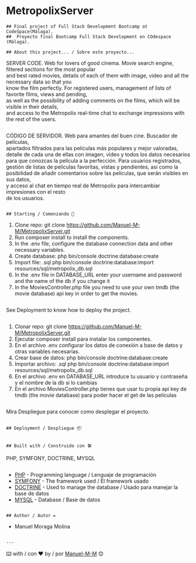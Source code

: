# MetropolixServer

```
## Final project of Full Stack Development Bootcamp at CodeSpace(Málaga).  
##  Proyecto final Bootcamp Full Stack Development en COdespace (Málaga).

## About this project... / Sobre este proyecto...
```
SERVER CODE. Web for lovers of good cinema. Movie search engine, filtered sections for the most popular  
and best rated movies, details of each of them with image, video and all the necessary data so that you  
know the film perfectly. For registered users, management of lists of favorite films, views and pending,  
as well as the possibility of adding comments on the films, which will be visible in their details,  
and access to the Metropolix real-time chat to exchange impressions with the rest of the users.
```
```
CÓDIGO DE SERVIDOR. Web para amantes del buen cine. Buscador de películas,  
apartados filtrados para las películas más populares y mejor valoradas,  
detalle de cada una de ellas con imagen, vídeo y todos los datos necesarios  
para que conozcas la película a la perfección. Para usuarios registrados,  
gestión de listas de películas favoritas, vistas y pendientes, así como la  
posibilidad de añadir comentarios sobre las películas, que serán visibles en sus datos,  
y acceso al chat en tiempo real de Metropolix para intercambiar impresiones con el resto  
de los usuarios. 
```

## Starting / Comenzando 🚀

```
1. Clone repo: git clone https://github.com/Manuel-M-M/MetropolixServer.git  
2. Run composer install to install the components. 
3. In the .env file, configure the database connection data and other necessary variables.  
4. Create database: php bin/console doctrine:database:create 
5. Import file: .sql php bin/console doctrine:database:import resources/sql/metropolix_db.sql
6. In the .env file in DATABASE_URL enter your username and password and the name of the db if you change it
7. In the MoviesController.php file you need to use your own tmdb (the movie database) api key in order to get the movies.
```
```
See Deployment to know how to deploy the project. 
```
```
1. Clonar repo: git clone https://github.com/Manuel-M-M/MetropolixServer.git  
2. Ejecutar composer install para instalar los componentes.  
3. En el archivo .env configurar los datos de conexión a base de datos y otras variables necesarias.  
4. Crear base de datos: php bin/console doctrine:database:create 
5. Importar archivo: .sql php bin/console doctrine:database:import resources/sql/metropolix_db.sql
6. En el archivo .env en DATABASE_URL introduce tu usuario y contraseña y el nombre de la db si lo cambias
7. En el archivo MoviesController.php tienes que usar tu propia api key de tmdb (the movie database) para poder hacer el get de las películas
```
```
Mira Despliegue para conocer como desplegar el proyecto.
```

## Deployment / Despliegue 📦


## Built with / Construido con 🛠️

```
PHP, SYMFONY, DOCTRINE, MYSQL
```
```
- [PHP](https://www.php.net/) - Programming language / Lenguaje de programación 
- [SYMFONY](https://symfony.com/) - The framework used / El framework usado
- [DOCTRINE](https://www.doctrine-project.org/) - Used to manage the database / Usado para manejar la base de datos
- [MYSQL](https://www.mysql.com/) - Database / Base de datos
```

## Author / Autor ✒️

```
- Manuel Moraga Molina
``` 

---
```
⌨️ with / con ❤️ by / por [Manuel-M-M](https://github.com/Manuel-M-M) 😊
```
